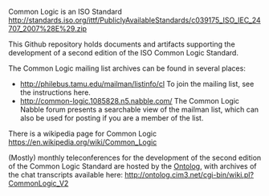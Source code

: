 Common Logic is an ISO Standard http://standards.iso.org/ittf/PubliclyAvailableStandards/c039175_ISO_IEC_24707_2007%28E%29.zip

This Github repository holds documents and artifacts supporting the development of a second edition of the ISO Common Logic Standard.

The Common Logic mailing list archives can be found in several places:
* http://philebus.tamu.edu/mailman/listinfo/cl To join the mailing list, see the instructions here.
* http://common-logic.1085828.n5.nabble.com/ The Common Logic Nabble forum presents a searchable view of the mailman list, which can also be used for posting if you are a member of the list.

There is a wikipedia page for Common Logic https://en.wikipedia.org/wiki/Common_Logic

(Mostly) monthly teleconferences for the development of the second edition of the Common Logic Standard are hosted by the [Ontolog](http://ontolog.cim3.net/), with archives of the chat transcripts available here: http://ontolog.cim3.net/cgi-bin/wiki.pl?CommonLogic_V2

